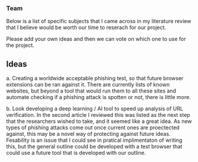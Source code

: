 ### Team

Below is a list of specific subjects that I came across in my literature review that I believe would be worth our time to reserach for our project. 

Please add your own ideas and then we can vote on which one to use for the project.

## Ideas
a. Creating a worldwide acceptable phishing test, so that future browser extensions can be ran against it. There are currently lists of known websites,
but beyond a tool that would run them to all these sites and automate checking if a phishing attack is spotten or not, there is little more. 

b. Look developing a deep learning / AI tool to speed up analysis of URL verification. In the second article I reviewed this was listed as the next step 
that the researchers wished to take, and it seemed like a great idea. As new types of phishing attacks come out once current ones are proectected against,
this may be a novel way of protecting against future ideas. Fesability is an issue that I could see in pratical implimentaton of writing this, but the general 
outline could be developed with a test browser that could use a future tool that is developed with our outline. 
